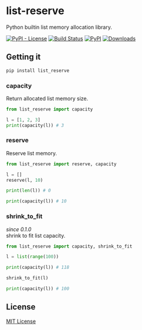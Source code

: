 # list-reserve

Python builtin list memory allocation library.  

[![PyPI - License](https://img.shields.io/pypi/l/list_reserve)](https://pypi.org/project/list-reserve/)
[![Build Status](https://travis-ci.org/ChanTsune/list-reserve.svg?branch=master)](https://travis-ci.org/ChanTsune/list-reserve)
[![PyPI](https://img.shields.io/pypi/v/list_reserve)](https://pypi.org/project/list-reserve/)
[![Downloads](https://pepy.tech/badge/list-reserve)](https://pepy.tech/project/list-reserve)

## Getting it

```bash
pip install list_reserve
```

### capacity

Return allocated list memory size.

```py
from list_reserve import capacity

l = [1, 2, 3]
print(capacity(l)) # 3
```

### reserve

Reserve list memory.

```py
from list_reserve import reserve, capacity

l = []
reserve(l, 10)

print(len(l)) # 0

print(capacity(l)) # 10
```

### shrink_to_fit

*since 0.1.0*  
shrink to fit list capacity.

```py
from list_reserve import capacity, shrink_to_fit

l = list(range(100))

print(capacity(l)) # 118

shrink_to_fit(l)

print(capacity(l)) # 100
```

## License

[MIT License](./LICENSE)
